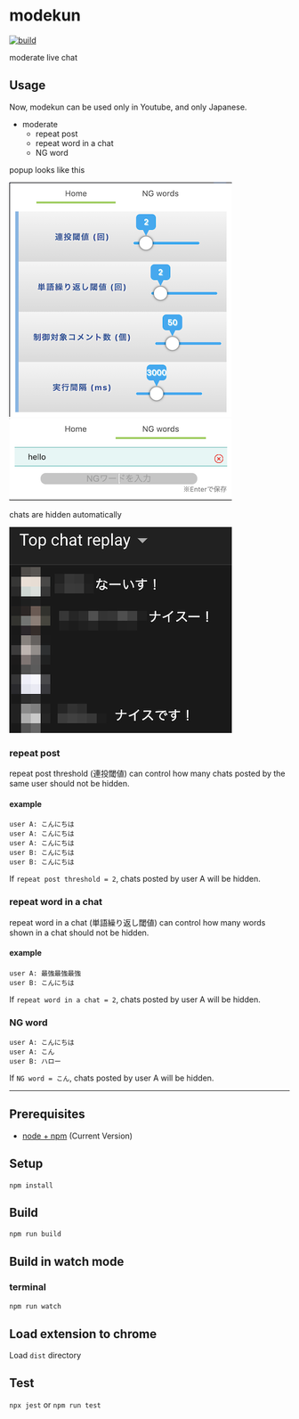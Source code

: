 # modekun

[![build](https://github.com/tjmtmmnk/modekun/actions/workflows/build.yml/badge.svg)](https://github.com/tjmtmmnk/modekun/actions/workflows/build.yml)

moderate live chat

## Usage
Now, modekun can be used only in Youtube, and only Japanese.

- moderate
  - repeat post 
  - repeat word in a chat
  - NG word
  
popup looks like this

![popup-home](docs/popup-home.png)
![popup-ng](docs/popup-ng.png)


chats are hidden automatically

![chats](docs/chats.png)

### repeat post 
repeat post threshold (連投閾値) can control how many chats posted by the same user should not be hidden.
  
#### example
```
user A: こんにちは
user A: こんにちは
user A: こんにちは
user B: こんにちは
user B: こんにちは
```
If `repeat post threshold = 2`, chats posted by user A will be hidden. 

### repeat word in a chat
repeat word in a chat (単語繰り返し閾値) can control how many words shown in a chat should not be hidden.

#### example
```
user A: 最強最強最強
user B: こんにちは
```
If `repeat word in a chat = 2`, chats posted by user A will be hidden.

### NG word
```
user A: こんにちは
user A: こん
user B: ハロー
```
If `NG word = こん`, chats posted by user A will be hidden.


---

## Prerequisites

* [node + npm](https://nodejs.org/) (Current Version)

## Setup

```
npm install
```

## Build

```
npm run build
```

## Build in watch mode

### terminal

```
npm run watch
```

## Load extension to chrome

Load `dist` directory

## Test
`npx jest` or `npm run test`
